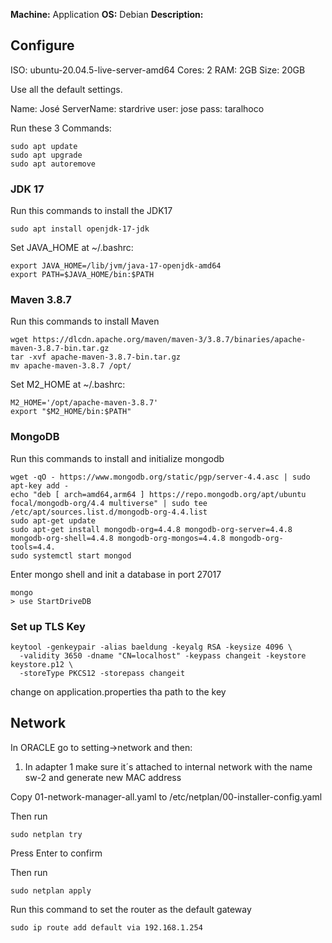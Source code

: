 **Machine:** Application
**OS:** Debian
**Description:**

## Configure

ISO: ubuntu-20.04.5-live-server-amd64
Cores: 2
RAM: 2GB
Size: 20GB

Use all the default settings.

Name: José
ServerName: stardrive
user: jose
pass: taralhoco

Run these 3 Commands:

```
sudo apt update
sudo apt upgrade
sudo apt autoremove
```


### JDK 17

Run this commands to install the JDK17

```
sudo apt install openjdk-17-jdk
```

Set JAVA_HOME at ~/.bashrc:

```
export JAVA_HOME=/lib/jvm/java-17-openjdk-amd64
export PATH=$JAVA_HOME/bin:$PATH
```

### Maven 3.8.7

Run this commands to install Maven

```
wget https://dlcdn.apache.org/maven/maven-3/3.8.7/binaries/apache-maven-3.8.7-bin.tar.gz
tar -xvf apache-maven-3.8.7-bin.tar.gz
mv apache-maven-3.8.7 /opt/
```

Set M2_HOME at ~/.bashrc:

```
M2_HOME='/opt/apache-maven-3.8.7'
export "$M2_HOME/bin:$PATH"
```

### MongoDB

Run this commands to install and initialize mongodb

```
wget -qO - https://www.mongodb.org/static/pgp/server-4.4.asc | sudo apt-key add -
echo "deb [ arch=amd64,arm64 ] https://repo.mongodb.org/apt/ubuntu focal/mongodb-org/4.4 multiverse" | sudo tee /etc/apt/sources.list.d/mongodb-org-4.4.list
sudo apt-get update
sudo apt-get install mongodb-org=4.4.8 mongodb-org-server=4.4.8 mongodb-org-shell=4.4.8 mongodb-org-mongos=4.4.8 mongodb-org-tools=4.4.
sudo systemctl start mongod
```

Enter mongo shell and init a database in port 27017

```
mongo
> use StartDriveDB
```

### Set up TLS Key

```
keytool -genkeypair -alias baeldung -keyalg RSA -keysize 4096 \
  -validity 3650 -dname "CN=localhost" -keypass changeit -keystore keystore.p12 \
  -storeType PKCS12 -storepass changeit
```

change on application.properties tha path to the key

## Network
In ORACLE go to setting->network and then:
1. In adapter 1 make sure it´s attached to internal network with the name sw-2 and generate new MAC address

Copy 01-network-manager-all.yaml to /etc/netplan/00-installer-config.yaml

Then run 
```
sudo netplan try
```

Press Enter to confirm

Then run
```
sudo netplan apply
```

Run this command to set the router as the default gateway
```
sudo ip route add default via 192.168.1.254

```


